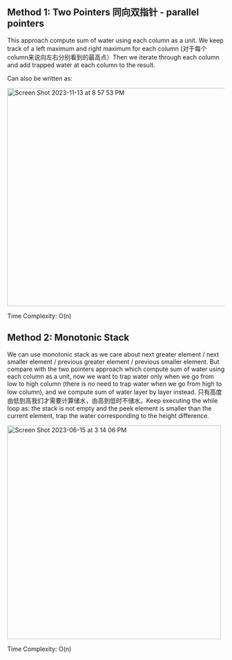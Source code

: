 ## Method 1: Two Pointers 同向双指针 - parallel pointers

This approach compute sum of water using each column as a unit. We keep track of a left maximum and right maximum for each column (对于每个column来说向左右分别看到的最高点）Then we iterate through each column and add trapped water at each column to the result.

 Can also be written as:

 <img width="505" alt="Screen Shot 2023-11-13 at 8 57 53 PM" src="https://github.com/MaiJi97/Leetcode/assets/106039830/36e9e9a2-e463-4c71-8235-eb703ffa282d">


Time Complexity: O(n)

## Method 2: Monotonic Stack

We can use monotonic stack as we care about next greater element / next smaller element / previous greater element / previous smaller element. But compare with the two pointers approach which compute sum of water using each column as a unit, now we want to trap water only when we go from low to high column (there is no need to trap water when we go from high to low column), and we compute sum of water layer by layer instead. 只有高度由低到高我们才需要计算储水，由高到低时不储水。Keep executing the while loop as: the stack is not empty and the peek element is smaller than the current element, trap the water corresponding to the height difference.

<img width="495" alt="Screen Shot 2023-06-15 at 3 14 06 PM" src="https://github.com/MaiJi97/Leetcode/assets/106039830/ffda4faa-5ae7-45d5-acb0-5c48bbaa4dda.png">

Time Complexity: O(n)
